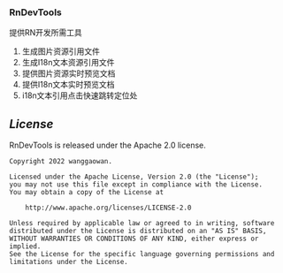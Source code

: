 ### RnDevTools

提供RN开发所需工具

1. 生成图片资源引用文件
2. 生成I18n文本资源引用文件
3. 提供图片资源实时预览文档
4. 提供I18n文本实时预览文档
5. i18n文本引用点击快速跳转定位处

## ***License***

RnDevTools is released under the Apache 2.0 license.

```TEXT
Copyright 2022 wanggaowan.

Licensed under the Apache License, Version 2.0 (the "License");
you may not use this file except in compliance with the License.
You may obtain a copy of the License at

    http://www.apache.org/licenses/LICENSE-2.0

Unless required by applicable law or agreed to in writing, software
distributed under the License is distributed on an "AS IS" BASIS,
WITHOUT WARRANTIES OR CONDITIONS OF ANY KIND, either express or implied.
See the License for the specific language governing permissions and
limitations under the License.
```

